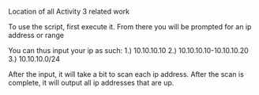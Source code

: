 Location of all Activity 3 related work

To use the script, first execute it.
From there you will be prompted for an ip address or range

You can thus input your ip as such:
1.) 10.10.10.10
2.) 10.10.10.10-10.10.10.20
3.) 10.10.10.0/24

After the input, it will take a bit to scan each ip address.
After the scan is complete, it will output all ip addresses that are up.
